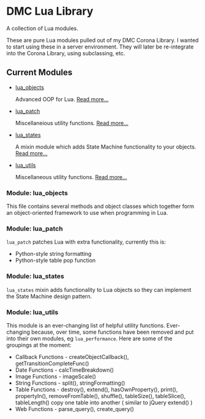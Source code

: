 # DMC Lua Library #

A collection of Lua modules.

These are pure Lua modules pulled out of my DMC Corona Library. I wanted to start using these in a server environment. They will later be re-integrate into the Corona Library, using subclassing, etc.



## Current Modules ##

* [lua_objects](#lua_objects)

  Advanced OOP for Lua. [Read more...](#lua_objects)

* [lua_patch](#lua_patch)

  Miscellaneious utility functions. [Read more...](#lua_patch)

* [lua_states](#lua_states)

  A mixin module which adds State Machine functionality to your objects. [Read more...](#lua_states)

* [lua_utils](#lua_utils)

  Miscellaneous utility functions. [Read more...](#lua_utils)




<a name="lua_objects"></a>
### Module: lua_objects ###

This file contains several methods and object classes which together form an object-oriented framework to use when programming in Lua.



<a name="lua_patch"></a>
### Module: lua_patch ###

`lua_patch` patches Lua with extra functionality, currently this is:

* Python-style string formatting
* Python-style table pop function



<a name="lua_states"></a>
### Module: lua_states ###

`lua_states` mixin adds functionality to Lua objects so they can implement the State Machine design pattern.



<a name="lua_utils"></a>
### Module: lua_utils ###

This module is an ever-changing list of helpful utility functions. Ever-changing because, over time, some functions have been removed and put into their own modules, eg `lua_performance`. Here are some of the groupings at the moment:

* Callback Functions - createObjectCallback(), getTransitionCompleteFunc()
* Date Functions - calcTimeBreakdown()
* Image Functions - imageScale()
* String Functions - split(), stringFormatting()
* Table Functions - destroy(), extend(), hasOwnProperty(), print(), propertyIn(), removeFromTable(), shuffle(), tableSize(), tableSlice(), tableLength()
copy one table into another ( similar to jQuery extend() )
* Web Functions - parse_query(), create_query()
